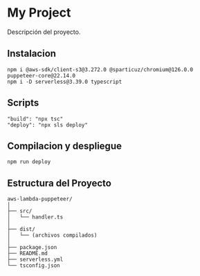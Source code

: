 # My Project

Descripción del proyecto.

## Instalacion

```angular2html
npm i @aws-sdk/client-s3@3.272.0 @sparticuz/chromium@126.0.0 puppeteer-core@22.14.0
npm i -D serverless@3.39.0 typescript
```
## Scripts
```npm
"build": "npx tsc"
"deploy": "npx sls deploy"
```

## Compilacion y despliegue
```npm 
npm run deploy
```

## Estructura del Proyecto

```plaintext
aws-lambda-puppeteer/
│
├── src/
│   └── handler.ts
│
├── dist/
│   └── (archivos compilados)
│
├── package.json
├── README.md
├── serverless.yml
└── tsconfig.json
